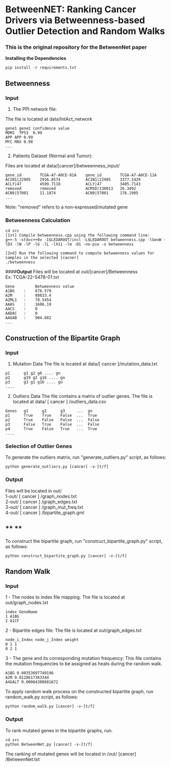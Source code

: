 # BetweenNET: Ranking Cancer Drivers via Betweenness-based Outlier Detection and Random Walks

### This is the original repository for the BetweenNet paper


**Installing the Dependencies**

```
pip install -r requirements.txt
```
## **Betweenness**

### **Input**

1. The PPI network file:

The file is located at data/IntAct_network

```
gene1 gene2 confidence value
MDM2  TP53  0.99
APP APP 0.99
MYC MAX 0.98
...
```
2. Patients Dataset (Normal and Tumor):

Files are located at data/[cancer]/betweenness_input/
```
gene_id        TCGA-A7-A0CE-01A    gene_id        TCGA-A7-A0CE-11A
ACIN1|22985    2916.8574           ACIN1|22985    3377.1429
ACLY|47        4599.7118           ACLY|47        3405.7143
removed        removed             ACMSD|130013   26.3492
ACN9|57001     11.1874             ACN9|57001     176.1905
...
```
Note: "removed"  refers to a non-expressed/mutated gene


### **Betweenness Calculation**

```
cd src
[1st] Compile betweenness.cpp using the following command line:
g++-5 -std=c++0x -I$LEDAROOT/incl -L$LEDAROOT betweenness.cpp -lGeoW -lD3 -lW -lP -lG -lL -lX11 -lm -O1 -no-pie -o betweenness

[2nd] Run the following command to compute betweenness values for samples in the selected [cacner]
./betweenness
```

####**Output**
Files will be located at out/[cancer]/Betweenness <br/>
Ex: TCGA-22-5478-01.txt
```
Gene         Betweenness value
A1BG    :    676.579
A2M     :    80833.4
A2ML1   :    78.5454
AAAS    :    1606.19
AACS    :    0
AADAC   :    0
AAGAB   :    904.682
...
```


## **Construction of the Bipartite Graph**

### **Input**
1. Mutation Data
The file is located at data/[ cancer ]/mutation_data.txt

```
p1      g1 g2 g6 .... gn
p2      g19 g2 g16 .... gn
p3      g3 g1 g16 .... gn
....
```


2. Outliers Data
The file contains a matrix of outlier genes.
The file is located at data/ [ cancer ] /outliers_data.csv

```
Genes   g1      g2      g3     ...  gn
p1      True    True    False  ...  True
p2      True    False   False  ...  False
p3      False   True    False  ...  False
p4      True    False   True   ...  True
....
```

### **Selection of Outlier Genes**
To generate the outliers matrix, run  "generate_outliers.py" script, as follows:
```
python generate_outliers.py [cancer] -v-[t/f]
```
### **Output**
Files will be located in out/ <br/>
1-out/  [ cancer ] /graph_nodes.txt <br/>
2-out/ [ cancer ] /graph_edges.txt <br/>
3-out/ [ cancer ] /graph_mut_freq.txt <br/>
4-out/ [ cancer ] /bipartite_graph.gml<br/>


## ** **
To construct the bipartite graph, run "construct_bipartite_graph.py" script, as follows:
```
python construct_bipartite_graph.py [cancer] -v-[t/f]
```

## **Random Walk**
### **Input**

1 - The nodes to index file mapping:
The file is located at out/graph_nodes.txt
```
index GeneName
1 A1BG
2 A1CF
```
2 - Bipartite edges file:
The file is located at out/graph_edges.txt
```
node_i_Index node_j_Index weight
0 1 1
0 2 1
```
3 - The gene and its corresponding mutation frequency:
This file contains the mutation frequencies to be assigned as heats during the random walk.

```
A1BG 0.00353697749196
A2M 0.0128617363344
A4GALT 0.00064308681672
```

To apply random walk process on the constructed bipartite graph, run random_walk.py script, as follows:
```
python random_walk.py [cancer] -v-[t/f]
```


### **Output**
To rank mutated genes in the bipartite graphs, run:
```
cd src
python BetweenNet.py [cancer] -v-[t/f]
```
The ranking of mutated genes will be located in /out/ [cancer] /BetweenNet.txt
